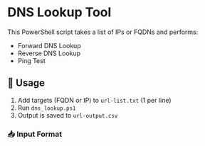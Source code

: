 # DNS Lookup Tool

This PowerShell script takes a list of IPs or FQDNs and performs:

- Forward DNS Lookup
- Reverse DNS Lookup
- Ping Test

## 🔧 Usage

1. Add targets (FQDN or IP) to `url-list.txt` (1 per line)
2. Run `dns_lookup.ps1`
3. Output is saved to `url-output.csv`

### 📥 Input Format

